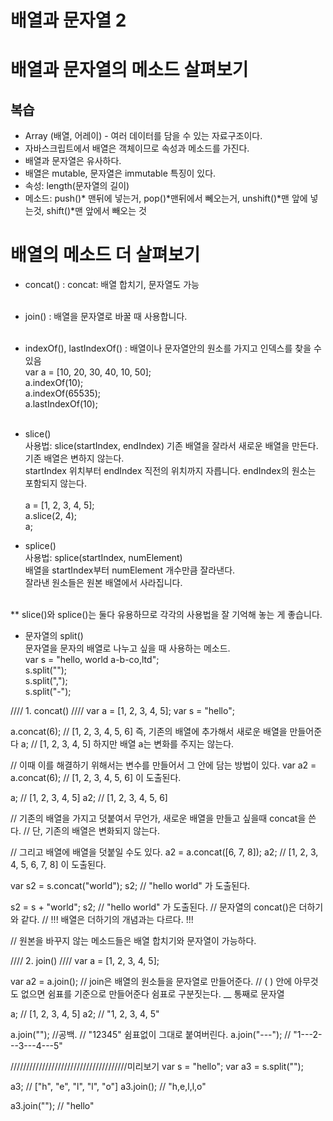 # 배열과 문자열 2

# 배열과 문자열의 메소드 살펴보기

## 복습

- Array (배열, 어레이) - 여러 데이터를 담을 수 있는 자료구조이다.
- 자바스크립트에서 배열은 객체이므로 속성과 메소드를 가진다.
- 배열과 문자열은 유사하다.
- 배열은 mutable, 문자열은 immutable 특징이 있다.
- 속성: length(문자열의 길이)
- 메소드: push()* 맨뒤에 넣는거, pop()*맨뒤에서 뻬오는거, unshift()*맨 앞에 넣는것, shift()*맨 앞에서 빼오는 것

# 배열의 메소드 더 살펴보기

- concat() : concat: 배열 합치기, 문자열도 가능 <br/><br/>

- join() : 배열을 문자열로 바꿀 때 사용합니다. <br/><br/>

- indexOf(), lastIndexOf() : 배열이나 문자열안의 원소를 가지고 인덱스를 찾을 수 있음 <br/>
  var a = [10, 20, 30, 40, 10, 50]; <br/>
  a.indexOf(10); <br/>
  a.indexOf(65535); <br/>
  a.lastIndexOf(10); <br/><br/>

- slice() <br/>
  사용법: slice(startIndex, endIndex) 기존 배열을 잘라서 새로운 배열을 만든다. <br/>
  기존 배열은 변하지 않는다. <br/>
  startIndex 위치부터 endIndex 직전의 위치까지 자릅니다. endIndex의 원소는 포함되지 않는다. <br/><br/>
  a = [1, 2, 3, 4, 5]; <br/>
  a.slice(2, 4); <br/>
  a; <br/>

- splice() <br/>
  사용법: splice(startIndex, numElement) <br/>
  배열을 startIndex부터 numElement 개수만큼 잘라낸다. <br/>
  잘라낸 원소들은 원본 배열에서 사라집니다. <br/><br/>

\*\* slice()와 splice()는 둘다 유용하므로 각각의 사용법을 잘 기억해 놓는 게 좋습니다. <br/>

- 문자열의 split() <br/>
  문자열을 문자의 배열로 나누고 싶을 때 사용하는 메소드. <br/>
  var s = "hello, world a-b-co,ltd";<br/>
  s.split(""); <br/>
  s.split(","); <br/>
  s.split("-"); <br/>

//// 1. concat() ////
var a = [1, 2, 3, 4, 5];
var s = "hello";

a.concat(6);
// [1, 2, 3, 4, 5, 6] 즉, 기존의 배열에 추가해서 새로운 배열을 만들어준다
a;
// [1, 2, 3, 4, 5] 하지만 배열 a는 변화를 주지는 않는다.

// 이때 이를 해결하기 위해서는 변수를 만들어서 그 안에 담는 방법이 있다.
var a2 = a.concat(6);
// [1, 2, 3, 4, 5, 6] 이 도출된다.

a; // [1, 2, 3, 4, 5]
a2; // [1, 2, 3, 4, 5, 6]

// 기존의 배열을 가지고 덧붙여서 무언가, 새로운 배열을 만들고 싶을때 concat을 쓴다.
// 단, 기존의 배열은 변화되지 않는다.

// 그리고 배열에 배열을 덧붙일 수도 있다.
a2 = a.concat([6, 7, 8]);
a2;
// [1, 2, 3, 4, 5, 6, 7, 8] 이 도출된다.

var s2 = s.concat("world");
s2;
// "hello world" 가 도출된다.

s2 = s + "world";
s2;
// "hello world" 가 도출된다.
// 문자열의 concat()은 더하기와 같다.
// !!! 배열은 더하기의 개념과는 다르다. !!!

// 원본을 바꾸지 않는 메소드들은 배열 합치기와 문자열이 가능하다.

//// 2. join() ////
var a = [1, 2, 3, 4, 5];

var a2 = a.join();
// join은 배열의 원소들을 문자열로 만들어준다.
// ( ) 안에 아무것도 없으면 쉼표를 기준으로 만들어준다 쉼표로 구분짓는다. \_\_ 통째로 문자열

a;
// [1, 2, 3, 4, 5]
a2;
// "1, 2, 3, 4, 5"

a.join(""); //공백.
// "12345" 쉼표없이 그대로 붙여버린다.
a.join("---");
// "1---2---3---4---5"

/////////////////////////////////////미리보기
var s = "hello";
var a3 = s.split("");

a3;
// ["h", "e", "l", "l", "o"]
a3.join();
// "h,e,l,l,o"

a3.join("");
// "hello"
